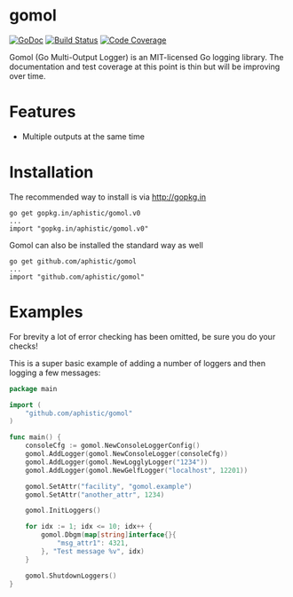 gomol
=====

[![GoDoc](https://godoc.org/github.com/aphistic/gomol?status.svg)](https://godoc.org/github.com/aphistic/gomol)
[![Build Status](https://img.shields.io/travis/aphistic/gomol.svg)](https://travis-ci.org/aphistic/gomol)
[![Code Coverage](https://img.shields.io/codecov/c/github/aphistic/gomol.svg)](http://codecov.io/github/aphistic/gomol?branch=master)

Gomol (Go Multi-Output Logger) is an MIT-licensed Go logging library.  The documentation and test coverage at this point is thin but will be improving over time. 

Features
========

* Multiple outputs at the same time

Installation
============

The recommended way to install is via http://gopkg.in

    go get gopkg.in/aphistic/gomol.v0
    ...
    import "gopkg.in/aphistic/gomol.v0"

Gomol can also be installed the standard way as well

    go get github.com/aphistic/gomol
    ...
    import "github.com/aphistic/gomol"

Examples
========

For brevity a lot of error checking has been omitted, be sure you do your checks!

This is a super basic example of adding a number of loggers and then logging a few messages:

```go
package main

import (
	"github.com/aphistic/gomol"
)

func main() {
	consoleCfg := gomol.NewConsoleLoggerConfig()
	gomol.AddLogger(gomol.NewConsoleLogger(consoleCfg))
	gomol.AddLogger(gomol.NewLogglyLogger("1234"))
	gomol.AddLogger(gomol.NewGelfLogger("localhost", 12201))

	gomol.SetAttr("facility", "gomol.example")
	gomol.SetAttr("another_attr", 1234)

	gomol.InitLoggers()

	for idx := 1; idx <= 10; idx++ {
		gomol.Dbgm(map[string]interface{}{
			"msg_attr1": 4321,
		}, "Test message %v", idx)
	}

	gomol.ShutdownLoggers()
}
```
